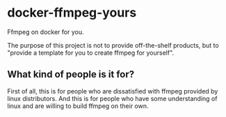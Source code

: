 # docker-ffmpeg-yours
Ffmpeg on docker for you.

The purpose of this project is not to provide off-the-shelf products, but to "provide a template for you to create ffmpeg for yourself".

## What kind of people is it for?
First of all, this is for people who are dissatisfied with ffmpeg provided by linux distributors.
And this is for people who have some understanding of linux and are willing to build ffmpeg on their own.

